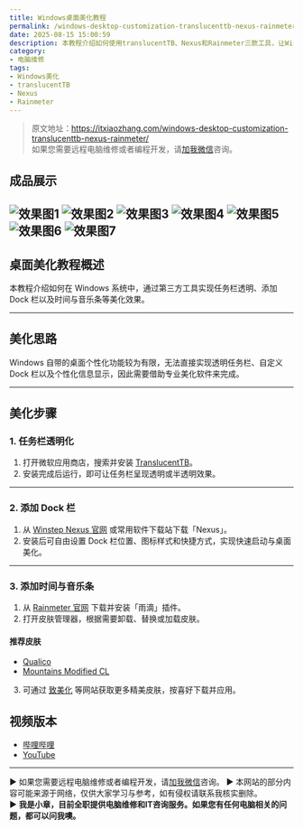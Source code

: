 ```yaml
---
title: Windows桌面美化教程
permalink: /windows-desktop-customization-translucenttb-nexus-rainmeter/
date: 2025-08-15 15:00:59
description: 本教程介绍如何使用translucentTB、Nexus和Rainmeter三款工具，让Windows桌面实现任务栏透明、添加Dock栏及个性化时间音乐条。
category:
- 电脑维修
tags:
- Windows美化
- translucentTB
- Nexus
- Rainmeter
---
```


> 原文地址：<https://itxiaozhang.com/windows-desktop-customization-translucenttb-nexus-rainmeter/>  
> 如果您需要远程电脑维修或者编程开发，请[加我微信](https://itxiaozhang.netlify.app/)咨询。 

## 成品展示

![效果图1](https://s21.ax1x.com/2025/09/20/pV4M56g.jpg)
![效果图2](https://s21.ax1x.com/2025/09/20/pV4M41S.jpg)
![效果图3](https://s21.ax1x.com/2025/09/20/pV4Mhp8.png)
![效果图4](https://s21.ax1x.com/2025/09/20/pV4MRtP.jpg)
![效果图5](https://s21.ax1x.com/2025/09/20/pV4M2kt.jpg)
![效果图6](https://s21.ax1x.com/2025/10/01/pVTkMV0.jpg)
![效果图7](https://s21.ax1x.com/2025/10/01/pVTkQaV.jpg)
---

## 桌面美化教程概述

本教程介绍如何在 Windows 系统中，通过第三方工具实现任务栏透明、添加 Dock 栏以及时间与音乐条等美化效果。

---

## 美化思路

Windows 自带的桌面个性化功能较为有限，无法直接实现透明任务栏、自定义 Dock 栏以及个性化信息显示，因此需要借助专业美化软件来完成。

---

## 美化步骤

### 1. 任务栏透明化

1. 打开微软应用商店，搜索并安装 [TranslucentTB](https://apps.microsoft.com/detail/9pf4kz2vn4w9)。
2. 安装完成后运行，即可让任务栏呈现透明或半透明效果。

---

### 2. 添加 Dock 栏

1. 从 [Winstep Nexus 官网](https://www.winstep.net/nexus.asp) 或常用软件下载站下载「Nexus」。
2. 安装后可自由设置 Dock 栏位置、图标样式和快捷方式，实现快速启动与桌面美化。

---

### 3. 添加时间与音乐条

1. 从 [Rainmeter 官网](https://www.rainmeter.net/) 下载并安装「雨滴」插件。
2. 打开皮肤管理器，根据需要卸载、替换或加载皮肤。

#### 推荐皮肤

* [Qualico](https://zhutix.com/skins/qualico/)
* [Mountains Modified CL](https://zhutix.com/skins/mountains-modified-cl/)

3. 可通过 [致美化](https://zhutix.com) 等网站获取更多精美皮肤，按喜好下载并应用。

## 视频版本

* [哔哩哔哩](https://space.bilibili.com/3546607630944387)
* [YouTube](https://www.youtube.com/@itxiaozhang)

---
▶ 如果您需要远程电脑维修或者编程开发，请[加我微信](https://itxiaozhang.netlify.app/)咨询。 
▶ 本网站的部分内容可能来源于网络，仅供大家学习与参考，如有侵权请联系我核实删除。  
▶ **我是小章，目前全职提供电脑维修和IT咨询服务。如果您有任何电脑相关的问题，都可以问我噢。**  
